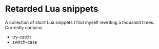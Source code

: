# Retarded Lua snippets

A collection of short Lua snippets I find myself rewriting a thousand times.
Currently contains
 * try-catch
 * switch-case
